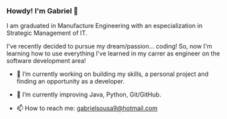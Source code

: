 ### Howdy! I'm Gabriel 👋

<!--
**GabrielSousa02/GabrielSousa02** is a ✨ _special_ ✨ repository because its `README.md` (this file) appears on your GitHub profile.-->

I am graduated in Manufacture Engineering with an especialization in Strategic Management of IT.

I've recently decided to pursue my dream/passion... coding! So, now I'm learning how to use everything I've learned in my carrer as engineer
on the software development area!

- 🔭 I’m currently working on building my skills, a personal project and finding an opportunity as a developer.

- 🌱 I’m currently improving Java, Python, Git/GitHub.

- 📫 How to reach me: gabrielsousa9@hotmail.com

